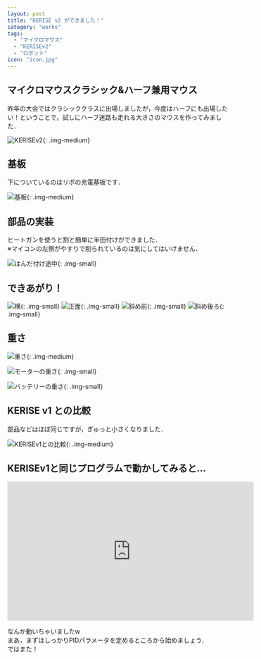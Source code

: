 ```yaml
---
layout: post
title: "KERISE v2 ができました！"
category: "works"
tags:
  - "マイクロマウス"
  - "KERISEv2"
  - "ロボット"
icon: "icon.jpg"
---
```


## マイクロマウスクラシック&ハーフ兼用マウス

昨年の大会ではクラシッククラスに出場しましたが，今度はハーフにも出場したい！ということで，試しにハーフ迷路も走れる大きさのマウスを作ってみました．

![KERISEv2](with-hand.jpg){: .img-medium}

<!--more-->

## 基板

下についているのはリポの充電基板です．

![基板](board.jpg){: .img-medium}

## 部品の実装

ヒートガンを使うと割と簡単に半田付けができました．  
※マイコンの左側がやすりで削られているのは気にしてはいけません．

![はんだ付け途中](in-process.jpg){: .img-small}

## できあがり！

![横](side.jpg){: .img-small}
![正面](front.jpg){: .img-small}
![斜め前](front-side.jpg){: .img-small}
![斜め後ろ](back-side.jpg){: .img-small}

## 重さ

![重さ](weight.jpg){: .img-medium}

![モーターの重さ](weight-motor.jpg){: .img-small}

![バッテリーの重さ](weight-battery.jpg){: .img-small}

## KERISE v1 との比較

部品などはほぼ同じですが，ぎゅっと小さくなりました．

![KERISEv1との比較](comparison.jpg){: .img-medium}

## KERISEv1と同じプログラムで動かしてみると...

<div class="video"><iframe width="560" height="315" src="https://www.youtube.com/embed/WoN3yYOAlUc" frameborder="0" allowfullscreen></iframe></div>

なんか動いちゃいましたw  
まあ，まずはしっかりPIDパラメータを定めるところから始めましょう．  
ではまた！
